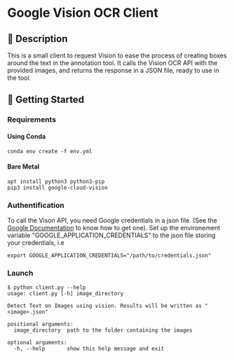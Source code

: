 # Google Vision OCR Client

## 📃 Description

This is a small client to request Vision to ease the process of creating boxes around the text in the annotation tool.
It calls the Vision OCR API with the provided images, and returns the response in a JSON file, ready to use in the tool.

## 🔧 Getting Started

### Requirements

#### Using Conda

```shell
conda env create -f env.yml
```

#### Bare Metal

```shell
apt install python3 python3-pip
pip3 install google-cloud-vision
```

### Authentification

To call the Vison API, you need Google credentials in a json file. (See the [Google Documentation](https://cloud.google.com/docs/authentication/getting-started) to know how to get one).
Set up the environement variable "GOOGLE_APPLICATION_CREDENTIALS" to the json file storing your credentials, i.e

```shell
export GOOGLE_APPLICATION_CREDENTIALS="/path/to/credentials.json"
```

### Launch

```shell
$ python client.py --help
usage: client.py [-h] image_directory

Detect Text on Images using vision. Results will be written as "<image>.json"

positional arguments:
  image_directory  path to the folder containing the images

optional arguments:
  -h, --help       show this help message and exit
```

